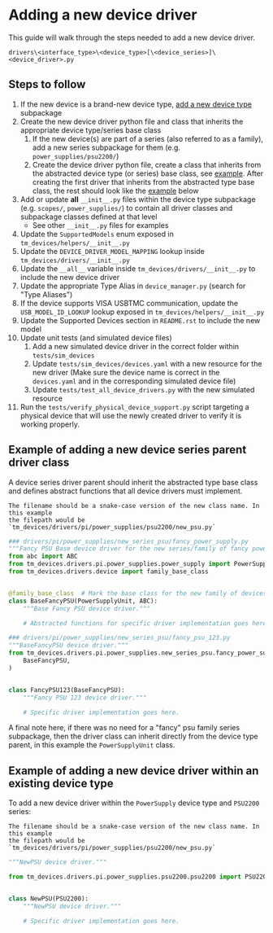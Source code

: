 # Adding a new device driver

This guide will walk through the steps needed to add a new device driver.

`drivers\<interface_type>\<device_type>[\<device_series>]\<device_driver>.py`

## Steps to follow

01. If the new device is a brand-new device type,
    [add a new device type](./add_new_device_type.md) subpackage
02. Create the new device driver python file and class that inherits the
    appropriate device type/series base class
    1. If the new device(s) are part of a series (also referred to as a family),
       add a new series subpackage for them (e.g. `power_supplies/psu2200/`)
    2. Create the device driver python file, create a class that inherits from
       the abstracted device type (or series) base class, see
       [example](#example-of-adding-a-new-device-series-parent-driver-class).
       After creating the first driver that inherits from the abstracted type
       base class, the rest should look like the
       [example](#example-of-adding-a-new-device-driver-within-an-existing-device-type)
       below
03. Add or update **all** `__init__.py` files within the device type subpackage
    (e.g. `scopes/`, `power_supplies/`) to contain all driver classes and
    subpackage classes defined at that level
    - See other `__init__.py` files for examples
04. Update the `SupportedModels` enum exposed in
    `tm_devices/helpers/__init__.py`
05. Update the `DEVICE_DRIVER_MODEL_MAPPING` lookup inside
    `tm_devices/drivers/__init__.py`
06. Update the `__all__` variable inside `tm_devices/drivers/__init__.py` to
    include the new device driver
07. Update the appropriate Type Alias in `device_manager.py` (search for "Type
    Aliases")
08. If the device supports VISA USBTMC communication, update the
    `USB_MODEL_ID_LOOKUP` lookup exposed in `tm_devices/helpers/__init__.py`
09. Update the Supported Devices section in `README.rst` to include the new model
10. Update unit tests (and simulated device files)
    1. Add a new simulated device driver in the correct folder within
       `tests/sim_devices`
    2. Update `tests/sim_devices/devices.yaml` with a new resource for the new
       driver (Make sure the device name is correct in the `devices.yaml` and in
       the corresponding simulated device file)
    3. Update `tests/test_all_device_drivers.py` with the new simulated resource
11. Run the `tests/verify_physical_device_support.py` script targeting a
    physical device that will use the newly created driver to verify it is
    working properly.

## Example of adding a new device series parent driver class

A device series driver parent should inherit the abstracted type base class and
defines abstract functions that all device drivers must implement.

```{note}
The filename should be a snake-case version of the new class name. In this example
the filepath would be `tm_devices/drivers/pi/power_supplies/psu2200/new_psu.py`
```

```python
### drivers/pi/power_supplies/new_series_psu/fancy_power_supply.py
"""Fancy PSU Base device driver for the new series/family of fancy power supplies."""
from abc import ABC
from tm_devices.drivers.pi.power_supplies.power_supply import PowerSupplyUnit
from tm_devices.drivers.device import family_base_class


@family_base_class  # Mark the base class for the new family of devices
class BaseFancyPSU(PowerSupplyUnit, ABC):
    """Base Fancy PSU device driver."""

    # Abstracted functions for specific driver implementation goes here.
```

```python
### drivers/pi/power_supplies/new_series_psu/fancy_psu_123.py
"""BaseFancyPSU device driver."""
from tm_devices.drivers.pi.power_supplies.new_series_psu.fancy_power_supply import (
    BaseFancyPSU,
)


class FancyPSU123(BaseFancyPSU):
    """Fancy PSU 123 device driver."""

    # Specific driver implementation goes here.
```

A final note here, if there was no need for a "fancy" psu family series
subpackage, then the driver class can inherit directly from the device type
parent, in this example the `PowerSupplyUnit` class.

## Example of adding a new device driver within an existing device type

To add a new device driver within the `PowerSupply` device type and `PSU2200`
series:

```{note}
The filename should be a snake-case version of the new class name. In this example
the filepath would be `tm_devices/drivers/pi/power_supplies/psu2200/new_psu.py`
```

```python
"""NewPSU device driver."""

from tm_devices.drivers.pi.power_supplies.psu2200.psu2200 import PSU2200


class NewPSU(PSU2200):
    """NewPSU device driver."""

    # Specific driver implementation goes here.
```
